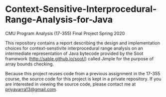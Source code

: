 # Context-Sensitive-Interprocedural-Range-Analysis-for-Java

CMU Program Analysis (17-355) Final Project Spring 2020

This repository contains a report describing the design and implementation choices for context-senstivite interprocedural range analysis on an intermediate representation of Java bytecode provided by the Soot framework (http://sable.github.io/soot/) called Jimple for the purpose of array bounds checking. 

Because this project reuses code from a previous assignment in the 17-355 course, the source code for this project is kept in a private repository. If you are interested in viewing the source code, please contact me at priyavarra13@gmail.com.
